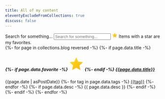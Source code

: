 ```yaml
---
title: All of my content
eleventyExcludeFromCollections: true
discuss: false
---
```


<section id="filters">
	<label class="sr-only" for="filterText">Search for something...</label>
	<input type="text" id="filterText" name="filterText" placeholder="Search for something..." />
	<!--
	<label><input type="checkbox" data-highlight="articles" checked /> Include Articles</label>
	<label><input type="checkbox" data-highlight="videos" checked /> Include Videos</label>
	-->
	<img src="/assets/icons8-star-48.png" class="favorite" alt="My favorites" title="My favorites" height="18" /> Items with a star are my favorites.
</section>

<section id="index">
{%- for page in collections.blog reversed -%}
{%- if page.data.title -%}
<article data-buckets="{{page.data.buckets}}" data-title="{{page.data.title | lcase}}">
	<h5>
		{%- if page.data.favorite -%}
			<img src="/assets/icons8-star-48.png" class="favorite" alt="My favorites" title="My favorites" />
		{%- endif -%}
		<strong><a href="{{page.url}}">{{page.data.title}}</a></strong>
	</h5>
	<span class="timestamp">{{page.date | asPostDate}}</span>
	<!-- <span class="bucket">{{page.data.buckets}}</span> -->
	<span class="tags">
		{%- for tag in page.data.tags -%}
			<a class="contentTag" href="/tags/{{ tag | slug }}/">{{tag}}</a>
		{%- endfor -%}
	</span>
	{%- if page.data.desc -%}
		<span class="summary">{{ page.data.desc }}</span>
	{%- endif -%}
	<span class="clearfix"></span>
</article>
{%- endif -%}
{%- endfor -%}
</section>

<script>
	window.tagData = {{ collections.tags | json }}
</script>
<script type="text/javascript" src="/assets/search.js"></script>
